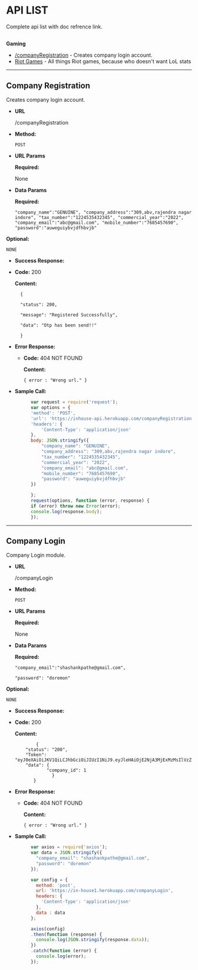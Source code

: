 
# API LIST

Complete api list with doc refrence link.

##  
**Gaming**
* [/companyRegistration](https://github.com/shashank-genuinesoft/inHouse/tree/main#readme) -   Creates company login account.
* [Riot Games](https://github.com/shashank-genuinesoft/inHouse/tree/main#company-registration) - All things Riot games, because who doesn't want LoL stats




----
**Company Registration**
----
  Creates company login account.

* **URL**

  /companyRegistration

* **Method:**

  `POST`
  
*  **URL Params**

   **Required:**
 
     None

* **Data Params**

  **Required:**

    `
    "company_name":"GENUINE",
    "company_address":"309,abv,rajendra nagar indore",
    "tax_number":"1224535432345",
    "commercial_year":"2022",
    "company_email":"abc@gmail.com",
    "mobile_number":"7685457690",
    "password":"auweguiybvjdfhbvjb"
                `


**Optional:**
 
    NONE

* **Success Response:**

* **Code:** 200 

  **Content:**
  
        {

        "status": 200,

        "message": "Registered Successfully",

        "data": "Otp has been send!!"

        }

* **Error Response:**

  * **Code:** 404 NOT FOUND
  
    **Content:** 
    
    `{ error : "Wrong url." }`

* **Sample Call:**

  ```javascript
        var request = require('request');
        var options = {
        'method': 'POST',
        'url': 'https://inhouse-api.herokuapp.com/companyRegistration',
        'headers': {
            'Content-Type': 'application/json'
        },
        body: JSON.stringify({
            "company_name": "GENUINE",
            "company_address": "309,abv,rajendra nagar indore",
            "tax_number": "1224535432345",
            "commercial_year": "2022",
            "company_email": "abc@gmail.com",
            "mobile_number": "7685457690",
            "password": "auweguiybvjdfhbvjb"
        })

        };
        request(options, function (error, response) {
        if (error) throw new Error(error);
        console.log(response.body);
        });
  ```

----
**Company Login**
----
  Company Login module.

* **URL**

  /companyLogin

* **Method:**

  `POST`
  
*  **URL Params**

   **Required:**
 
     None

* **Data Params**

  **Required:**

      "company_email":"shashankpathe@gmail.com",

      "password": "doremon"

**Optional:**
 
    NONE

* **Success Response:**

* **Code:** 200 

  **Content:**
  
              {
          "status": "200",
          "Token": "eyJ0eXAiOiJKV1QiLCJhbGciOiJIUzI1NiJ9.eyJleHAiOjE2NjA3MjExMzMsIlVzZXIiOnsiY29tcGFueV9pZCI6MSwiY29tcGFueV9uYW1lIjoic3RzIiwiY29tcGFueV9hZGRyZXNzIjoiMzA2LCBqYXdhaGFyIG5hZ2FyIGluZG9yZSIsInRheF9udW1iZXIiOiIxMjMzMSIsImNvbW1lcmNpYWxfeWVhciI6IjIwMjIiLCJjb21wYW55X2VtYWlsIjoic2hhc2hhbmtwYXRoZUBnbWFpbC5jb20iLCJtb2JpbGVfbnVtYmVyIjoiNzU2NDM0NTY1NCIsImlzVmVyaWZpZWQiOnRydWV9fQ.joYSZYV6WuqwG236LHwZL5lOrE03ygvrB6f9DP5FZPo",
          "data": {
                  "company_id": 1
                    }
             }

* **Error Response:**

  * **Code:** 404 NOT FOUND
  
    **Content:** 
    
    `{ error : "Wrong url." }`

* **Sample Call:**

  ```javascript
        var axios = require('axios');
        var data = JSON.stringify({
          "company_email": "shashankpathe@gmail.com",
          "password": "doremon"
        });

        var config = {
          method: 'post',
          url: 'https://in-house1.herokuapp.com/companyLogin',
          headers: { 
            'Content-Type': 'application/json'
          },
          data : data
        };

        axios(config)
        .then(function (response) {
          console.log(JSON.stringify(response.data));
        })
        .catch(function (error) {
          console.log(error);
        });

  ```
